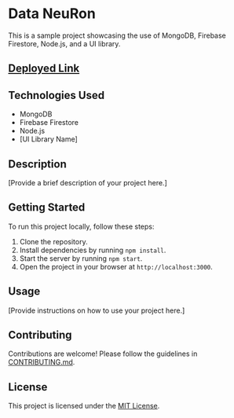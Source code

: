 # Data NeuRon

This is a sample project showcasing the use of MongoDB, Firebase Firestore, Node.js, and a UI library.

## [Deployed Link](https://master--data-neuron2324.netlify.app/)

## Technologies Used

- MongoDB
- Firebase Firestore
- Node.js
- [UI Library Name]

## Description

[Provide a brief description of your project here.]

## Getting Started

To run this project locally, follow these steps:

1. Clone the repository.
2. Install dependencies by running `npm install`.
3. Start the server by running `npm start`.
4. Open the project in your browser at `http://localhost:3000`.

## Usage

[Provide instructions on how to use your project here.]

## Contributing

Contributions are welcome! Please follow the guidelines in [CONTRIBUTING.md](CONTRIBUTING.md).

## License

This project is licensed under the [MIT License](LICENSE).
